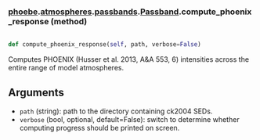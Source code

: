 ### [phoebe](phoebe.md).[atmospheres](phoebe.atmospheres.md).[passbands](phoebe.atmospheres.passbands.md).[Passband](phoebe.atmospheres.passbands.Passband.md).compute_phoenix_response (method)


```py

def compute_phoenix_response(self, path, verbose=False)

```



Computes PHOENIX (Husser et al. 2013, A&amp;A 553, 6) intensities across the entire
range of model atmospheres.

Arguments
-----------
* `path` (string): path to the directory containing ck2004 SEDs.
* `verbose` (bool, optional, default=False): switch to determine whether
    computing progress should be printed on screen.

